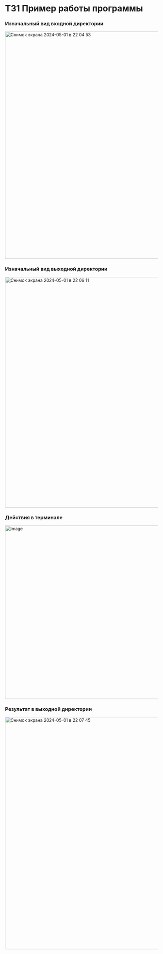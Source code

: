 # ТЗ1 Пример работы программы

### Изначальный вид входной директории

<img width="749" alt="Снимок экрана 2024-05-01 в 22 04 53" src="https://github.com/VladimirAvstriiskii/TZ1/assets/142047091/f6f83393-8f8e-4095-8040-940772d633c9">

### Изначальный вид выходной директории

<img width="759" alt="Снимок экрана 2024-05-01 в 22 06 11" src="https://github.com/VladimirAvstriiskii/TZ1/assets/142047091/68b2a69d-1d07-4734-9641-3043ac2e4008">

### Действия в терминале

<img width="572" alt="image" src="https://github.com/VladimirAvstriiskii/TZ1/assets/142047091/4b2e298a-97a5-41b6-913e-4be252d7c56a">

### Результат в выходной директории

<img width="765" alt="Снимок экрана 2024-05-01 в 22 07 45" src="https://github.com/VladimirAvstriiskii/TZ1/assets/142047091/99e1ccfb-4534-4003-8447-2afff2fd7834">
